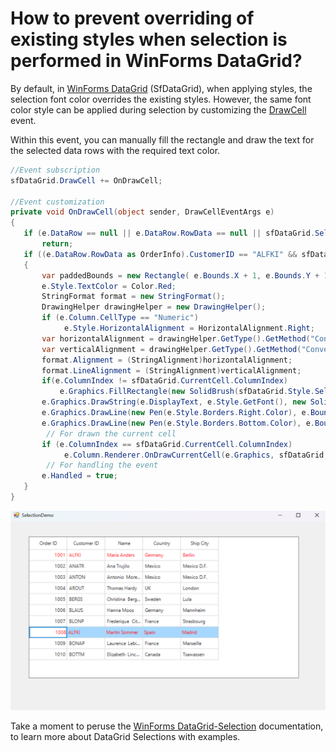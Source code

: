 # How to prevent overriding of existing styles when selection is performed in WinForms DataGrid?

By default, in [WinForms DataGrid](https://www.syncfusion.com/winforms-ui-controls/datagrid) (SfDataGrid), when applying styles, the selection font color overrides the existing styles. However, the same font color style can be applied during selection by customizing the [DrawCell](https://help.syncfusion.com/cr/windowsforms/Syncfusion.WinForms.DataGrid.SfDataGrid.html#Syncfusion_WinForms_DataGrid_SfDataGrid_DrawCell) event.

Within this event, you can manually fill the rectangle and draw the text for the selected data rows with the required text color.

 ```csharp
//Event subscription
sfDataGrid.DrawCell += OnDrawCell;       

//Event customization
private void OnDrawCell(object sender, DrawCellEventArgs e)
{
    if (e.DataRow == null || e.DataRow.RowData == null || sfDataGrid.SelectedItems == null || sfDataGrid.SelectedItems.Count < 0 || sfDataGrid.CurrentCell == null)
        return;
    if ((e.DataRow.RowData as OrderInfo).CustomerID == "ALFKI" && sfDataGrid.SelectedItems.OfType<OrderInfo>().Select(item => item.CustomerID).Contains("ALFKI"))
    {           
        var paddedBounds = new Rectangle( e.Bounds.X + 1, e.Bounds.Y + 1, e.Bounds.Width - 2, e.Bounds.Height - 2);
        e.Style.TextColor = Color.Red;
        StringFormat format = new StringFormat();
        DrawingHelper drawingHelper = new DrawingHelper();
        if (e.Column.CellType == "Numeric")
             e.Style.HorizontalAlignment = HorizontalAlignment.Right;
        var horizontalAlignment = drawingHelper.GetType().GetMethod("ConvertToStringAlignment", System.Reflection.BindingFlags.NonPublic | System.Reflection.BindingFlags.Static, Type.DefaultBinder, new Type[] { typeof(HorizontalAlignment) }, new ParameterModifier[] { }).Invoke(drawingHelper, new object[] { e.Style.HorizontalAlignment });
        var verticalAlignment = drawingHelper.GetType().GetMethod("ConvertToStringAlignment", System.Reflection.BindingFlags.NonPublic | System.Reflection.BindingFlags.Static, Type.DefaultBinder, new Type[] { typeof(VerticalAlignment) }, new ParameterModifier[] { }).Invoke(drawingHelper, new object[] { e.Style.VerticalAlignment });
        format.Alignment = (StringAlignment)horizontalAlignment;
        format.LineAlignment = (StringAlignment)verticalAlignment;
        if(e.ColumnIndex != sfDataGrid.CurrentCell.ColumnIndex)
            e.Graphics.FillRectangle(new SolidBrush(sfDataGrid.Style.SelectionStyle.BackColor), e.Bounds);
        e.Graphics.DrawString(e.DisplayText, e.Style.GetFont(), new SolidBrush(e.Style.TextColor), paddedBounds, format);
        e.Graphics.DrawLine(new Pen(e.Style.Borders.Right.Color), e.Bounds.Right - 1, e.Bounds.Top, e.Bounds.Right - 1, e.Bounds.Bottom);
        e.Graphics.DrawLine(new Pen(e.Style.Borders.Bottom.Color), e.Bounds.Left, e.Bounds.Bottom - 1, e.Bounds.Right, e.Bounds.Bottom - 1);
         // For drawn the current cell
        if (e.ColumnIndex == sfDataGrid.CurrentCell.ColumnIndex)
             e.Column.Renderer.OnDrawCurrentCell(e.Graphics, sfDataGrid, new RowColumnIndex(sfDataGrid.CurrentCell.RowIndex, sfDataGrid.CurrentCell.ColumnIndex));
         // For handling the event
        e.Handled = true;
    }
 }
 ```
 ![Overriding SelectionStyle](OverridingSelectionStyle.png)

Take a moment to peruse the [WinForms DataGrid-Selection](https://help.syncfusion.com/windowsforms/datagrid/selection) documentation, to learn more about DataGrid Selections with examples.